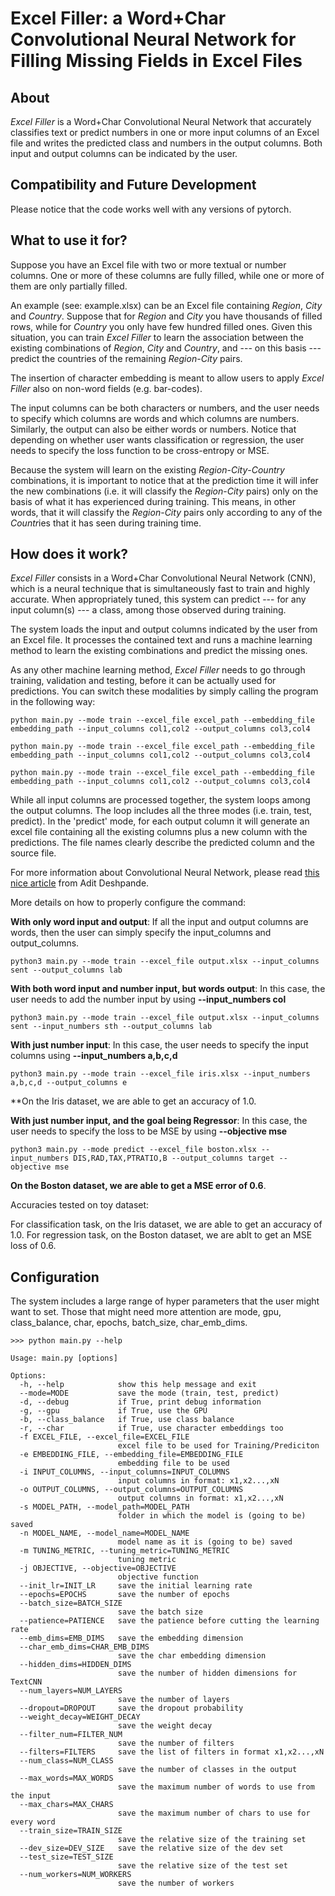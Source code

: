 # Excel Filler: a Word+Char Convolutional Neural Network for Filling Missing Fields in Excel Files


## About

*Excel Filler* is a Word+Char Convolutional Neural Network that accurately classifies text or predict numbers in one or more input columns of an Excel file and writes the predicted class and numbers in the output columns. Both input and output columns can be indicated by the user.


## Compatibility and Future Development

Please notice that the code works well with any versions of pytorch.


## What to use it for?

Suppose you have an Excel file with two or more textual or number columns. One or more of these columns are fully filled, while one or more of them are only partially filled.

An example (see: example.xlsx) can be an Excel file containing *Region*, *City* and *Country*. Suppose that for *Region* and *City* you have thousands of filled rows, while for *Country* you only have few hundred filled ones. Given this situation, you can train *Excel Filler* to learn the association between the existing combinations of *Region*, *City* and *Country*, and --- on this basis --- predict the countries of the remaining *Region*-*City* pairs.

The insertion of character embedding is meant to allow users to apply *Excel Filler* also on non-word fields (e.g. bar-codes).

The input columns can be both characters or numbers, and the user needs to specify which columns are words and which columns are numbers. Similarly, the output can also be either words or numbers. Notice that depending on whether user wants classification or regression, the user needs to specify the loss function to be cross-entropy or MSE.

Because the system will learn on the existing *Region*-*City*-*Country* combinations, it is important to notice that at the prediction time it will infer the new combinations (i.e. it will classify the *Region*-*City* pairs) only on the basis of what it has experienced during training. This means, in other words, that it will classify the *Region*-*City* pairs only according to any of the *Countr*ies that it has seen during training time.


## How does it work?

*Excel Filler* consists in a Word+Char Convolutional Neural Network (CNN), which is a neural technique that is simultaneously fast to train and highly accurate. When appropriately tuned, this system can predict --- for any input column(s) --- a class, among those observed during training.

The system loads the input and output columns indicated by the user from an Excel file. It processes the contained text and runs a machine learning method to learn the existing combinations and predict the missing ones.

As any other machine learning method, *Excel Filler* needs to go through training, validation and testing, before it can be actually used for predictions. You can switch these modalities by simply calling the program in the following way:

```
python main.py --mode train --excel_file excel_path --embedding_file embedding_path --input_columns col1,col2 --output_columns col3,col4

python main.py --mode train --excel_file excel_path --embedding_file embedding_path --input_columns col1,col2 --output_columns col3,col4

python main.py --mode train --excel_file excel_path --embedding_file embedding_path --input_columns col1,col2 --output_columns col3,col4
```

While all input columns are processed together, the system loops among the output columns. The loop includes all the three modes (i.e. train, test, predict). In the 'predict' mode, for each output column it will generate an excel file containing all the existing columns plus a new column with the predictions. The file names clearly describe the predicted column and the source file.

For more information about Convolutional Neural Network, please read [this nice article](https://adeshpande3.github.io/A-Beginner%27s-Guide-To-Understanding-Convolutional-Neural-Networks-Part-2/) from Adit Deshpande.


More details on how to properly configure the command:

**With only word input and output**:
If all the input and output columns are words, then the user can simply specify the input_columns and output_columns.
```
python3 main.py --mode train --excel_file output.xlsx --input_columns sent --output_columns lab
```


**With both word input and number input, but words output**:
In this case, the user needs to add the number input by using **--input_numbers col**
```
python3 main.py --mode train --excel_file output.xlsx --input_columns sent --input_numbers sth --output_columns lab
```


**With just number input**:
In this case, the user needs to specify the input columns using **--input_numbers a,b,c,d**
```
python3 main.py --mode train --excel_file iris.xlsx --input_numbers a,b,c,d --output_columns e
```
**On the Iris dataset, we are able to get an accuracy of 1.0.

**With just number input, and the goal being Regressor**:
In this case, the user needs to specify the loss to be MSE by using **--objective mse**
```
python3 main.py --mode predict --excel_file boston.xlsx --input_numbers DIS,RAD,TAX,PTRATIO,B --output_columns target --objective mse
```
**On the Boston dataset, we are able to get a MSE error of 0.6**.

Accuracies tested on toy dataset:

For classification task, on the Iris dataset, we are able to get an accuracy of $1.0$.
For regression task, on the Boston dataset, we are ablt to get an MSE loss of $0.6$.





## Configuration

The system includes a large range of hyper parameters that the user might want to set. Those that might need more attention are mode, gpu, class_balance, char, epochs, batch_size, char_emb_dims.

```
>>> python main.py --help

Usage: main.py [options]

Options:
  -h, --help            show this help message and exit
  --mode=MODE           save the mode (train, test, predict)
  -d, --debug           if True, print debug information
  -g, --gpu             if True, use the GPU
  -b, --class_balance   if True, use class balance
  -r, --char            if True, use character embeddings too
  -f EXCEL_FILE, --excel_file=EXCEL_FILE
                        excel file to be used for Training/Prediciton
  -e EMBEDDING_FILE, --embedding_file=EMBEDDING_FILE
                        embedding file to be used
  -i INPUT_COLUMNS, --input_columns=INPUT_COLUMNS
                        input columns in format: x1,x2...,xN
  -o OUTPUT_COLUMNS, --output_columns=OUTPUT_COLUMNS
                        output columns in format: x1,x2...,xN
  -s MODEL_PATH, --model_path=MODEL_PATH
                        folder in which the model is (going to be) saved
  -n MODEL_NAME, --model_name=MODEL_NAME
                        model name as it is (going to be) saved
  -m TUNING_METRIC, --tuning_metric=TUNING_METRIC
                        tuning metric
  -j OBJECTIVE, --objective=OBJECTIVE
                        objective function
  --init_lr=INIT_LR     save the initial learning rate
  --epochs=EPOCHS       save the number of epochs
  --batch_size=BATCH_SIZE
                        save the batch size
  --patience=PATIENCE   save the patience before cutting the learning rate
  --emb_dims=EMB_DIMS   save the embedding dimension
  --char_emb_dims=CHAR_EMB_DIMS
                        save the char embedding dimension
  --hidden_dims=HIDDEN_DIMS
                        save the number of hidden dimensions for TextCNN
  --num_layers=NUM_LAYERS
                        save the number of layers
  --dropout=DROPOUT     save the dropout probability
  --weight_decay=WEIGHT_DECAY
                        save the weight decay
  --filter_num=FILTER_NUM
                        save the number of filters
  --filters=FILTERS     save the list of filters in format x1,x2...,xN
  --num_class=NUM_CLASS
                        save the number of classes in the output
  --max_words=MAX_WORDS
                        save the maximum number of words to use from the input
  --max_chars=MAX_CHARS
                        save the maximum number of chars to use for every word
  --train_size=TRAIN_SIZE
                        save the relative size of the training set
  --dev_size=DEV_SIZE   save the relative size of the dev set
  --test_size=TEST_SIZE
                        save the relative size of the test set
  --num_workers=NUM_WORKERS
                        save the number of workers
```



